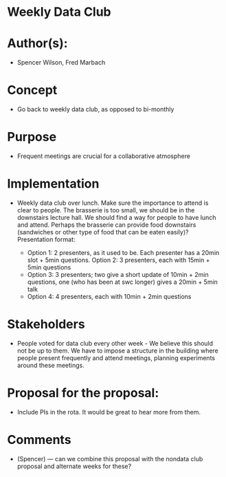 Weekly Data Club
================

# Author(s):

- Spencer Wilson, Fred Marbach


# Concept

- Go back to weekly data club, as opposed to bi-monthly


# Purpose

- Frequent meetings are crucial for a collaborative atmosphere 


# Implementation

- Weekly data club over lunch. Make sure the importance to attend is clear to people.
    The brasserie is too small, we should be in the downstairs lecture hall. We should find a way for people to have lunch and attend. Perhaps the brasserie can provide food downstairs (sandwiches or other type of food that can be eaten easily)?
    Presentation format:

    * Option 1: 2 presenters, as it used to be. Each presenter has a 20min slot + 5min questions.
        Option 2: 3 presenters, each with 15min + 5min questions
    * Option 3: 3 presenters; two give a short update of 10min + 2min questions, one (who has been at swc longer) gives a 20min + 5min talk
    * Option 4: 4 presenters, each with 10min + 2min questions


# Stakeholders

- People voted for data club every other week - We believe this should not be up to them. We have to impose a structure in the building where people present frequently and attend meetings, planning experiments around these meetings. 


# Proposal for the proposal:

- Include PIs in the rota. It would be great to hear more from them.


# Comments

- (Spencer) — can we combine this proposal with the nondata club proposal and alternate weeks for these?
